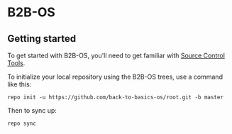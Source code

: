 B2B-OS
===========

Getting started
---------------

To get started with B2B-OS, you'll need to get familiar with [Source Control Tools](https://source.android.com/setup/develop).

To initialize your local repository using the B2B-OS trees, use a command like this:
```
repo init -u https://github.com/back-to-basics-os/root.git -b master
```
Then to sync up:
```
repo sync
```
